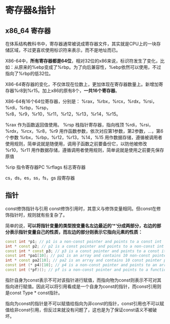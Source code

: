 # 寄存器&指针

## x86_64 寄存器

在体系结构教科书中，寄存器通常被说成寄存器文件，其实就是CPU上的一块存储区域，不过更喜欢使用标识符来表示，而不是地址而已。

X86-64中，**所有寄存器都是64位**，相对32位的x86来说，标识符发生了变化，比如：从原来的%ebp变成了%rbp。为了向后兼容性，%ebp依然可以使用，不过指向了%rbp的低32位。

X86-64寄存器的变化，不仅体现在位数上，更加体现在寄存器数量上。新增加寄存器%r8到%r15。加上x86的原有8个，**一共16个寄存器**。

X86-64有16个64位寄存器，分别是：
%rax，%rbx，%rcx，%rdx，%rsi，%rdi，%rbp，%rsp，
%r8，%r9，%r10，%r11，%r12，%r13，%r14，%r15。

%rax 作为函数返回值使用。
%rsp 栈指针寄存器，指向栈顶
%rdi，%rsi，%rdx，%rcx，%r8，%r9 用作函数参数，依次对应第1参数，第2参数，...，第6个参数
%rbx，%rbp，%r12，%r13，%14，%15 用作数据存储，遵循被调用者使用规则，简单说就是随便用，调用子函数之前要备份它，以防他被修改
%r10，%r11 用作数据存储，遵循调用者使用规则，简单说就是使用之前要先保存原值

%rip 指令寄存器PC
%rflags 标志寄存器

cs，ds，es，ss，fs，gs 段寄存器

## 指针

const修饰指针与引用
const修饰引用时，其意义与修饰变量相同。但const在修饰指针时，规则就有些复杂了。

简单的说，**可以将指针变量的类型按变量名左边最近的‘*’分成两部分，右边的部分表示指针变量自己的性质，而左边的部分则表示它指向元素的性质：**

```c++
const int *p1; // p1 is a non-const pointer and points to a const int
int * const p2; // p2 is a const pointer and points to a non-const int
const int * const p3; // p3 is a const pointer and points to a const it
const int *pa1[10]; // pa1 is an array and contains 10 non-const pointer point to a const int
int * const pa2[10]; // pa2 is an array and contains 10 const pointer point to a non-const int
const int (* p4)[10]; // p4 is a non-const pointer and points to an array contains 10 const int
const int (*pf)(); // pf is a non-const pointer and points to a function which has no arguments and returns a const int
```

指针自身为const表示不可对该指针进行赋值，而指向物为const则表示不可对其指向进行赋值。因此可以将引用看成是一个自身为const的指针，而const引用则是const Type * const指针。

指向为const的指针是不可以赋值给指向为非const的指针，const引用也不可以赋值给非const引用，但反过来就没有问题了，这也是为了保证const语义不被破坏。
